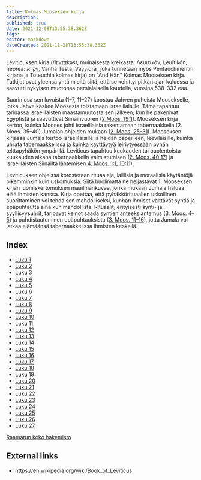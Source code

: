```yaml
---
title: Kolmas Mooseksen kirja
description: 
published: true
date: 2021-12-08T13:55:38.362Z
tags: 
editor: markdown
dateCreated: 2021-11-28T13:55:38.362Z
---
```


Leviticuksen kirja (/lɪˈvɪtɪkəs/, muinaisesta kreikasta: Λευιτικόν, Leuïtikón; heprea: וַיִּקְרָא, Vanha Testa, Vayyīqrāʾ, joka tunnetaan myös Pentauchmentin kirjana ja Toteuchin kolmas kirja) on "And Hän" Kolmas Mooseksen kirja. Tutkijat ovat yleensä yhtä mieltä siitä, että se kehittyi pitkän ajan kuluessa ja saavutti nykyisen muotonsa persialaisella kaudella, vuosina 538–332 eaa.

Suurin osa sen luvuista (1–7, 11–27) koostuu Jahven puheista Moosekselle, jotka Jahve käskee Moosesta toistamaan israelilaisille. Tämä tapahtuu tarinassa israelilaisten maastamuutosta sen jälkeen, kun he pakenivat Egyptistä ja saavuttivat Siinainvuoren ([2.Moos. 19:1](/fi/Bible/Exodus/19#v1)). Mooseksen kirja kertoo, kuinka Mooses johti israelilaisia ​​rakentamaan tabernaakkelia (2. Moos. 35–40) Jumalan ohjeiden mukaan ([2. Moos. 25–31](/fi/Bible/Exodus/25)). Mooseksen kirjassa Jumala kertoo israelilaisille ja heidän papeilleen, leeviläisille, kuinka uhrata tabernaakkelissa ja kuinka käyttäytyä leiriytyessään pyhän telttapyhäkön ympärillä. Leviticus tapahtuu kuukauden tai puolentoista kuukauden aikana tabernaakkelin valmistumisen ([2. Moos. 40:17](/fi/Bible/Exodus/40#v17)) ja israelilaisten Siinailta lähtemisen [4. Moos. 1:1](/fi/Bible/Numbers/1#v1), [10:11](/fi/Bible/Numbers/10#v11)).

Leviticuksen ohjeissa korostetaan rituaaleja, laillisia ja moraalisia käytäntöjä pikemminkin kuin uskomuksia. Siitä huolimatta ne heijastavat 1. Mooseksen kirjan luomiskertomuksen maailmankuvaa, jonka mukaan Jumala haluaa elää ihmisten kanssa. Kirja opettaa, että pyhäkkörituaalien uskollinen suorittaminen voi tehdä sen mahdolliseksi, kunhan ihmiset välttävät syntiä ja epäpuhtautta aina kun mahdollista. Rituaalit, erityisesti synti- ja syyllisyysuhrit, tarjoavat keinot saada syntien anteeksiantamus ([3. Moos. 4–5](/fi/Bible/Leviticus/4)) ja puhdistautuminen epäpuhtauksista ([3. Moos. 11–16](/fi/Bible/Leviticus/11)), jotta Jumala voi jatkaa elämäänsä tabernaakkelissa ihmisten keskellä. 


## Index

- [Luku 1](/fi/Bible/Leviticus/1)
- [Luku 2](/fi/Bible/Leviticus/2)
- [Luku 3](/fi/Bible/Leviticus/3)
- [Luku 4](/fi/Bible/Leviticus/4)
- [Luku 5](/fi/Bible/Leviticus/5)
- [Luku 6](/fi/Bible/Leviticus/6)
- [Luku 7](/fi/Bible/Leviticus/7)
- [Luku 8](/fi/Bible/Leviticus/8)
- [Luku 9](/fi/Bible/Leviticus/9)
- [Luku 10](/fi/Bible/Leviticus/10)
- [Luku 11](/fi/Bible/Leviticus/11)
- [Luku 12](/fi/Bible/Leviticus/12)
- [Luku 13](/fi/Bible/Leviticus/13)
- [Luku 14](/fi/Bible/Leviticus/14)
- [Luku 15](/fi/Bible/Leviticus/15)
- [Luku 16](/fi/Bible/Leviticus/16)
- [Luku 17](/fi/Bible/Leviticus/17)
- [Luku 18](/fi/Bible/Leviticus/18)
- [Luku 19](/fi/Bible/Leviticus/19)
- [Luku 20](/fi/Bible/Leviticus/20)
- [Luku 21](/fi/Bible/Leviticus/21)
- [Luku 22](/fi/Bible/Leviticus/22)
- [Luku 23](/fi/Bible/Leviticus/23)
- [Luku 24](/fi/Bible/Leviticus/24)
- [Luku 25](/fi/Bible/Leviticus/25)
- [Luku 26](/fi/Bible/Leviticus/26)
- [Luku 27](/fi/Bible/Leviticus/27)

[Raamatun koko hakemisto](/fi/index/bible)


## External links

- https://en.wikipedia.org/wiki/Book_of_Leviticus